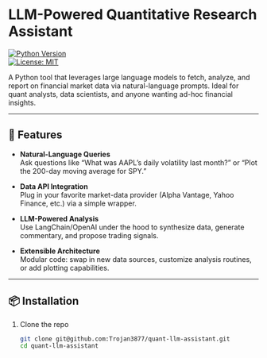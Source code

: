 # LLM-Powered Quantitative Research Assistant

[![Python Version](https://img.shields.io/badge/python-3.10%2B-blue.svg)](https://www.python.org/)  
[![License: MIT](https://img.shields.io/badge/License-MIT-yellow.svg)](LICENSE)

A Python tool that leverages large language models to fetch, analyze, and report on financial market data via natural-language prompts. Ideal for quant analysts, data scientists, and anyone wanting ad-hoc financial insights.

---

## 🚀 Features

- **Natural-Language Queries**  
  Ask questions like “What was AAPL’s daily volatility last month?” or “Plot the 200-day moving average for SPY.”

- **Data API Integration**  
  Plug in your favorite market-data provider (Alpha Vantage, Yahoo Finance, etc.) via a simple wrapper.

- **LLM-Powered Analysis**  
  Use LangChain/OpenAI under the hood to synthesize data, generate commentary, and propose trading signals.

- **Extensible Architecture**  
  Modular code: swap in new data sources, customize analysis routines, or add plotting capabilities.

---

## 📦 Installation

1. Clone the repo  
   ```bash
   git clone git@github.com:Trojan3877/quant-llm-assistant.git
   cd quant-llm-assistant
